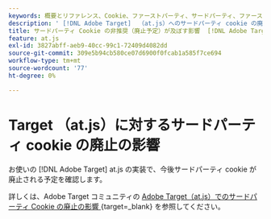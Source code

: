 ```yaml
---
keywords: 概要とリファレンス、Cookie、ファーストパーティ、サードパーティ、ファーストパーティ、サードパーティ、ファーストパーティ、サードパーティ、ファーストパーティ、サードパーティ、at.js
description: ' [!DNL Adobe Target]  （at.js）へのサードパーティ cookie の廃止の影響について説明します'
title: サードパーティ Cookie の非推奨（廃止予定）が及ぼす影響  [!DNL Adobe Target]  （at.js）
feature: at.js
exl-id: 3827abff-aeb9-40cc-99c1-72409d4082dd
source-git-commit: 309e5b94cb580ce07d6900f0fcab1a585f7ce694
workflow-type: tm+mt
source-wordcount: '77'
ht-degree: 0%

---
```


# Target （at.js）に対するサードパーティ cookie の廃止の影響

お使いの [!DNL Adobe Target] at.js の実装で、今後サードパーティ cookie が廃止される予定を確認します。

詳しくは、Adobe Target コミュニティの [Adobe Target（at.js）でのサードパーティ Cookie の廃止の影響 ](https://experienceleaguecommunities.adobe.com/t5/adobe-target-blogs/the-impact-of-third-party-cookie-deprecation-on-adobe-target-at/ba-p/661615?profile.language=ja&search=Third%20Party%20Cookie%20Deprecation){target=_blank} を参照してください。
